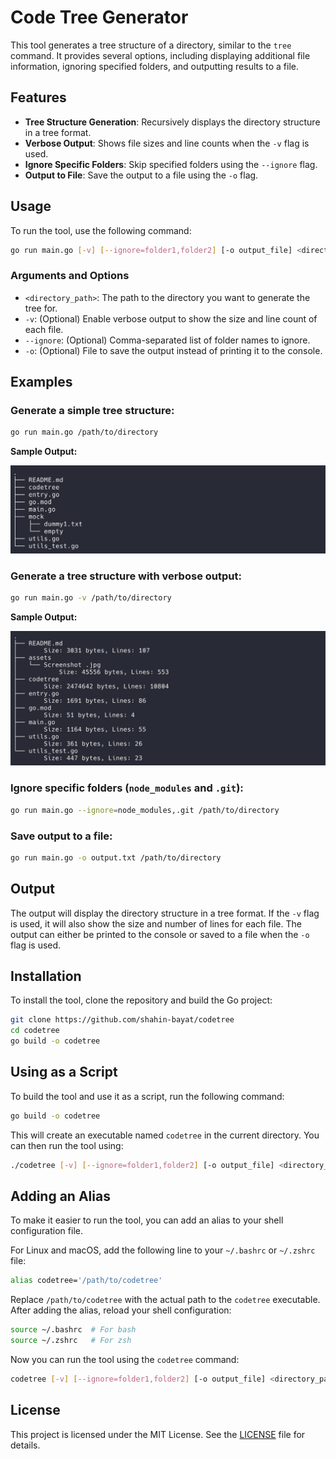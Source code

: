 # Code Tree Generator

This tool generates a tree structure of a directory, similar to the `tree` command. It provides several options, including displaying additional file information, ignoring specified folders, and outputting results to a file.

## Features

- **Tree Structure Generation**: Recursively displays the directory structure in a tree format.
- **Verbose Output**: Shows file sizes and line counts when the `-v` flag is used.
- **Ignore Specific Folders**: Skip specified folders using the `--ignore` flag.
- **Output to File**: Save the output to a file using the `-o` flag.

## Usage

To run the tool, use the following command:

```sh
go run main.go [-v] [--ignore=folder1,folder2] [-o output_file] <directory_path>
```

### Arguments and Options

- `<directory_path>`: The path to the directory you want to generate the tree for.
- `-v`: (Optional) Enable verbose output to show the size and line count of each file.
- `--ignore`: (Optional) Comma-separated list of folder names to ignore.
- `-o`: (Optional) File to save the output instead of printing it to the console.

## Examples

### Generate a simple tree structure:
```sh
go run main.go /path/to/directory
```

**Sample Output:**

![Ignore Folders Tree Structure](assets/screenshot_simple.jpg)


### Generate a tree structure with verbose output:
```sh
go run main.go -v /path/to/directory
```

**Sample Output:**

![Verbose Tree Structure](assets/screenshot_verbose.jpg)

### Ignore specific folders (`node_modules` and `.git`):
```sh
go run main.go --ignore=node_modules,.git /path/to/directory
```

### Save output to a file:
```sh
go run main.go -o output.txt /path/to/directory
```

## Output

The output will display the directory structure in a tree format. If the `-v` flag is used, it will also show the size and number of lines for each file. The output can either be printed to the console or saved to a file when the `-o` flag is used.

## Installation

To install the tool, clone the repository and build the Go project:

```sh
git clone https://github.com/shahin-bayat/codetree
cd codetree
go build -o codetree
```

## Using as a Script

To build the tool and use it as a script, run the following command:

```sh
go build -o codetree
```

This will create an executable named `codetree` in the current directory. You can then run the tool using:

```sh
./codetree [-v] [--ignore=folder1,folder2] [-o output_file] <directory_path>
```

## Adding an Alias

To make it easier to run the tool, you can add an alias to your shell configuration file.

For Linux and macOS, add the following line to your `~/.bashrc` or `~/.zshrc` file:

```sh
alias codetree='/path/to/codetree'
```

Replace `/path/to/codetree` with the actual path to the `codetree` executable. After adding the alias, reload your shell configuration:

```sh
source ~/.bashrc  # For bash
source ~/.zshrc   # For zsh
```

Now you can run the tool using the `codetree` command:

```sh
codetree [-v] [--ignore=folder1,folder2] [-o output_file] <directory_path>
```

## License

This project is licensed under the MIT License. See the [LICENSE](LICENSE) file for details.